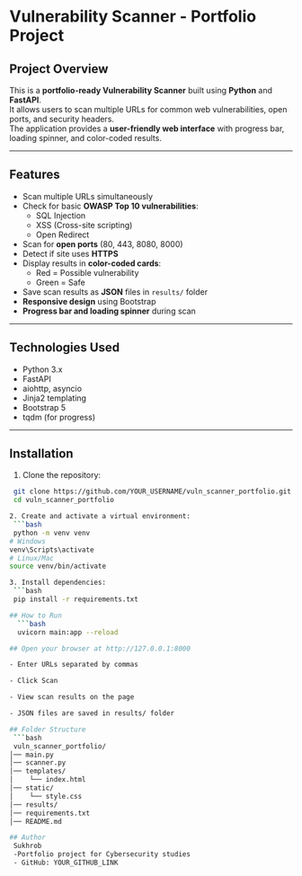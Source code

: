 # Vulnerability Scanner - Portfolio Project

## Project Overview
This is a **portfolio-ready Vulnerability Scanner** built using **Python** and **FastAPI**.  
It allows users to scan multiple URLs for common web vulnerabilities, open ports, and security headers.  
The application provides a **user-friendly web interface** with progress bar, loading spinner, and color-coded results.

---

## Features
- Scan multiple URLs simultaneously
- Check for basic **OWASP Top 10 vulnerabilities**:
  - SQL Injection
  - XSS (Cross-site scripting)
  - Open Redirect
- Scan for **open ports** (80, 443, 8080, 8000)
- Detect if site uses **HTTPS**
- Display results in **color-coded cards**:
  - Red = Possible vulnerability
  - Green = Safe
- Save scan results as **JSON** files in `results/` folder
- **Responsive design** using Bootstrap
- **Progress bar and loading spinner** during scan

---

## Technologies Used
- Python 3.x
- FastAPI
- aiohttp, asyncio
- Jinja2 templating
- Bootstrap 5
- tqdm (for progress)

---

## Installation

1. Clone the repository:

```bash
 git clone https://github.com/YOUR_USERNAME/vuln_scanner_portfolio.git
 cd vuln_scanner_portfolio

2. Create and activate a virtual environment:
 ```bash
 python -m venv venv
# Windows
venv\Scripts\activate
# Linux/Mac
source venv/bin/activate

3. Install dependencies:
 ```bash
 pip install -r requirements.txt

## How to Run
  ```bash
  uvicorn main:app --reload

## Open your browser at http://127.0.0.1:8000

- Enter URLs separated by commas

- Click Scan

- View scan results on the page

- JSON files are saved in results/ folder

## Folder Structure
 ```bash
 vuln_scanner_portfolio/
│── main.py
│── scanner.py
│── templates/
│    └── index.html
│── static/
│    └── style.css
│── results/
│── requirements.txt
│── README.md

## Author
 Sukhrob
 -Portfolio project for Cybersecurity studies
 - GitHub: YOUR_GITHUB_LINK
